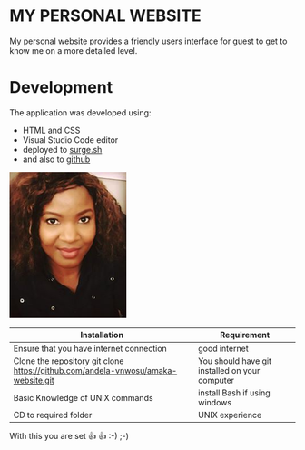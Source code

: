# MY PERSONAL WEBSITE

My personal website provides a friendly users interface for guest to get to know me on a more detailed level.

# Development

The application was developed using:
* HTML and CSS 
* Visual Studio Code editor
* deployed to [surge.sh](http://chiamaka.surge.sh/)
* and also to [github](https://nwosuchiamaka.github.io/)


![This is me](images/5.jpg)

Installation | Requirement
------------ |  -------------
Ensure that you have internet connection | good internet
Clone the repository git clone https://github.com/andela-vnwosu/amaka-website.git | You should have git installed on your computer
Basic Knowledge of UNIX commands | install Bash if using windows
CD to required folder | UNIX experience


With this you are set   :+1: :+1: :-) ;-)
